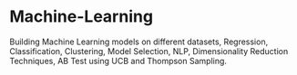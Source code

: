 # Machine-Learning
Building Machine Learning models on different datasets, Regression, Classification, Clustering, Model Selection, NLP, Dimensionality Reduction Techniques, AB Test using UCB and Thompson Sampling.

